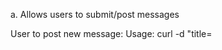 a.	Allows users to submit/post messages

User to post new message:
Usage:
curl -d "title=<title> &text=”<message>" -X POST <url>/add

Ex:
$ curl -d "title=If you want it, work for it.&text=If you want it, work for it." -X POST http://127.0.0.1:5000/add
{
  "status": "Added Post: If you want it, work for it.:If you want it, work for it."
}


$ curl -d "title=Whatever you are, be a good one&text=Whatever you are, be a good one" -X POST http://127.0.0.1:5000/add
{
  "status": "Added Post: Whatever you are, be a good one:Whatever you are, be a good one"
}


$ curl -d "title=Do it with passion or not at all.&text=Do it with passion or not at all." -X POST http://127.0.0.1:5000/add
{
  "status": "Added Post: Do it with passion or not at all.:Do it with passion or not at all."
}



$ curl -d "title=Take the risk or lose the chance&text=Take the risk or lose the chance" -X POST http://127.0.0.1:5000/add
{
  "status": "Added Post: Take the risk or lose the chance:Take the risk or lose the chance"
}



$ curl -d "title=Don’t dream your life, live your dream.&text=Don’t dream your life, live your dream." -X POST http://127.0.0.1:5000/add
{
  "status": "Added Post: Don\u2019t dream your life, live your dream.:Don\u2019t dream your life, live your dream."
}


b.	Lists received messages:
Usage:
curl -X GET <url>/all

Ex:
$ curl -X GET http://127.0.0.1:5000/all
{
  "Messages": [
    {
      "id": 23,
      "time": "August 20, 2018 (07:57 - India Standard Time)",
      "title": "Don\u2019t dream your life, live your dream."
    },
    {
      "id": 22,
      "time": "August 20, 2018 (07:57 - India Standard Time)",
      "title": "Take the risk or lose the chance"
    },
    {
      "id": 21,
      "time": "August 20, 2018 (07:56 - India Standard Time)",
      "title": "Do it with passion or not at all."
    },
    {
      "id": 20,
      "time": "August 20, 2018 (07:56 - India Standard Time)",
      "title": "Whatever you are, be a good one"
    },
    {
      "id": 19,
      "time": "August 20, 2018 (07:56 - India Standard Time)",
      "title": "If you want it, work for it."
    },
    {
      "id": 18,
      "time": "August 20, 2018 (07:53 - India Standard Time)",
      "title": "Hello Worlds"
    },
    {
      "id": 16,
      "time": null,
      "title": "PalindromeCheck"
    }
  ]
}

c.	Retrieves a specific message on demand, and determines if it is a palindrome.
To check is message is palindrome or not: 
Message not Palindrome:
Usage:
curl -X GET <url>/post/<postid>

Ex:

$ curl -X GET http://127.0.0.1:5000/post/21
{
  "Palindrome Results": "Message :Do it with passion or not at all.: not palindrome",
  "respose": {
    "text": "<p>Do it with passion or not at all.</p>",
    "time": 1534732009.9673285,
    "title": "Do it with passion or not at all.",
    "updated": null
  }
}

Message Is Palindrome:
Usage:
curl -X GET <url>/post/<postid>

$ curl -X GET http://127.0.0.1:5000/post/24
{
  "Palindrome Results": "Message :Malayalam: is a palindrome",
  "respose": {
    "text": "<p>Malayalam</p>",
    "time": 1534732953.5809932,
    "title": "PalindromeCheck",
    "updated": null
  }
}



d.	Allows users to delete specific messages

Usage:
curl -X POST <url>/del/<postid>

{

Ex:
$ curl -X POST http://127.0.0.1:5000/del/18
{
  "status": "Deleted Post: 18"
}




e.	To update a message:
Usage:
curl -d "title=<Update content>&text=<sample message>" -X POST <URL>/update/<postid>

Ex:
$ curl -d "title=Update content&text=sample message" -X POST http://127.0.0.1:5000/update/16

{
  "status": "Updated: Update content:sample message"
}
